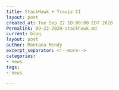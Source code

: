 ```yaml
---
title: StackHawk + Travis CI 
layout: post
created_at: Tue Sep 22 10:00:00 EDT 2020
Permalink: 09-22-2020-stackhawk.md
current: blog
layout: post
author: Montana Mendy
excerpt_separator: <!--more-->
categories:
- news
tags:
- news

---
```




<!--more-->
